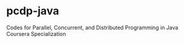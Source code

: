 # pcdp-java
Codes for Parallel, Concurrent, and Distributed Programming in Java Coursera Specialization
